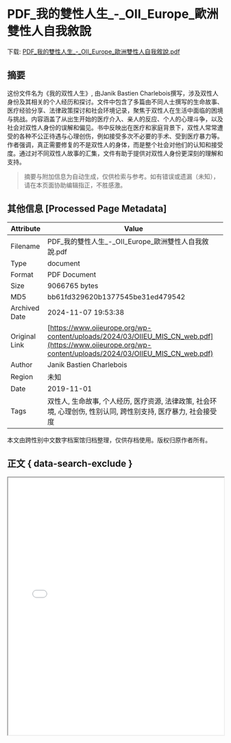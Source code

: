 # PDF_我的雙性人生_-_OII_Europe_歐洲雙性人自我敘說

<!-- tcd_download_link -->
下载: <a href="../PDF_我的雙性人生_-_OII_Europe_歐洲雙性人自我敘說.pdf" download>PDF_我的雙性人生_-_OII_Europe_歐洲雙性人自我敘說.pdf</a>
<!-- tcd_download_link_end -->

## 摘要

<!-- tcd_abstract -->
这份文件名为《我的双性人生》, 由Janik Bastien Charlebois撰写，涉及双性人身份及其相关的个人经历和探讨。文件中包含了多篇由不同人士撰写的生命故事、医疗经验分享、法律政策探讨和社会环境记录，聚焦于双性人在生活中面临的困境与挑战。内容涵盖了从出生开始的医疗介入、亲人的反应、个人的心理斗争，以及社会对双性人身份的误解和偏见。书中反映出在医疗和家庭背景下，双性人常常遭受的各种不公正待遇与心理创伤，例如接受多次不必要的手术、受到医疗暴力等。作者强调，真正需要修复的不是双性人的身体，而是整个社会对他们的认知和接受度。通过对不同双性人故事的汇集，文件有助于提供对双性人身份更深刻的理解和支持。

<!-- tcd_abstract_end -->

> 摘要与附加信息为自动生成，仅供检索与参考。如有错误或遗漏（未知），请在本页面协助编辑指正，不胜感激。

## 其他信息 [Processed Page Metadata]

| Attribute       | Value                                  |
|-----------------|----------------------------------------|
| Filename        | PDF_我的雙性人生_-_OII_Europe_歐洲雙性人自我敘說.pdf                             |
| Type            | document                                 |
| Format          | PDF Document                               |
| Size            | 9066765 bytes                           |
| MD5             | bb61fd329620b1377545be31ed479542                                  |
| Archived Date   | 2024-11-07 19:53:38                             |
| Original Link   | [https://www.oiieurope.org/wp-content/uploads/2024/03/OIIEU_MIS_CN_web.pdf](https://www.oiieurope.org/wp-content/uploads/2024/03/OIIEU_MIS_CN_web.pdf)                         |
| Author          | Janik Bastien Charlebois                               |
| Region          | 未知                               |
| Date            | 2019-11-01                                 |
| Tags            | 双性人, 生命故事, 个人经历, 医疗资源, 法律政策, 社会环境, 心理创伤, 性别认同, 跨性别支持, 医疗暴力, 社会接受度                                 |

本文由跨性别中文数字档案馆归档整理，仅供存档使用。版权归原作者所有。


## 正文 { data-search-exclude }

<!-- tcd_main_text -->
<iframe src="../PDF_我的雙性人生_-_OII_Europe_歐洲雙性人自我敘說.pdf" width="100%" height="600px">
    <p>无法显示PDF，请下载查看。</p>
</iframe>
<!-- tcd_main_text_end -->

